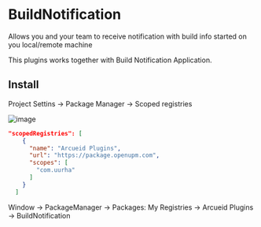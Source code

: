 # BuildNotification

Allows you and your team to receive notification with build info started on you local/remote machine

This plugins works together with Build Notification Application.

## Install
Project Settins -> Package Manager -> Scoped registries
</br>

![image](https://user-images.githubusercontent.com/22265817/197616090-163dc7ee-99ce-414e-8c20-0264923e955a.png)

```json
"scopedRegistries": [
    {
      "name": "Arcueid Plugins",
      "url": "https://package.openupm.com",
      "scopes": [
        "com.uurha"
      ]
    }
  ]
```

Window -> PackageManager -> Packages: My Registries -> Arcueid Plugins -> BuildNotification

